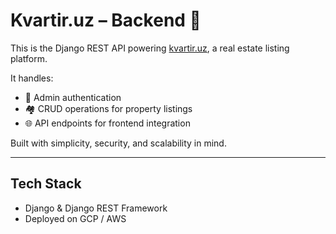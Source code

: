 # Kvartir.uz – Backend 🏡

This is the Django REST API powering [kvartir.uz](https://kvartir.uz), a real estate listing platform.

It handles:
- 🔐 Admin authentication
- 🏘️ CRUD operations for property listings
- 🌐 API endpoints for frontend integration

Built with simplicity, security, and scalability in mind.

---

## Tech Stack
- Django & Django REST Framework
- Deployed on GCP / AWS
